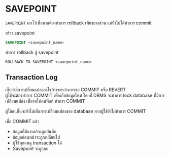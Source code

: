 # SAVEPOINT

`SAVEPOINT` เอาไว้เพื่อหากต้องทำการ rollback เพียงบางส่วน แต่ยังไม่ได้ทำการ commit

สร้าง savepoint
```sql
SAVEPOINT <savepoint_name>
```
ทำการ rollback สู่ savepoint

    ROLLBACK TO SAVEPOINT <savepoint_name>

## Transaction Log
เก็บว่ามีการเปลี่ยนแปลงอะไรบ้างระหว่างการรอ COMMIT หรือ REVERT<br>
ผู้ใช้จะต้องทำการ COMMIT เพื่อเก็บข้อมูลใหม่ โดยที่ DBMS จะทำการ lock database ที่มีการเปลี่ยนแปลง เพื่อรอให้คนที่แก้ ทำการ COMMIT

ผู้ใช้คนอื่นจะยังไม่เห็นการเปลี่ยนแปลงของ database หากผู้ใช้ยังไม่ทำการ COMMIT

เมื่อ COMMIT แล้ว
- ข้อมูลที่มีการแก้จะถูกบันทึก
- ข้อมูลก่อนหน้าจะถูกเปลี่ยนไป
- ผู้ใช้ทุกคนดู transaction ได้
- Savepoint จะถูกลบ
